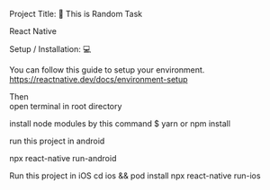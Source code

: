


Project Title: 📛
This is Random Task



React Native

Setup / Installation: 💻

You can follow this guide to setup your environment.
https://reactnative.dev/docs/environment-setup

Then  
open terminal in root directory

install node modules by this command $ yarn or npm install

run this project in android

npx react-native run-android

Run this project in iOS 
cd ios && pod install
npx react-native run-ios


